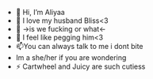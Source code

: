 - 👋 Hi, I’m Aliyaa
- 👀 I love my husband Bliss<3
- 🌱 ->is we fucking or what<-
- 💞️ I feel like pegging him<3
- 📫You can always talk to me i dont bite
-   Im a she/her if you are wondering
- ⚡ Cartwheel and Juicy are such cutiess

<!---
him4life1427/him4life1427 is a ✨ special ✨ repository because its `README.md` (this file) appears on your GitHub profile.
You can click the Preview link to take a look at your changes.
--->
